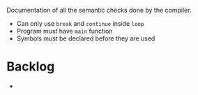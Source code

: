 Documentation of all the semantic checks done by the compiler.

- Can only use `break` and `continue` inside `loop`
- Program must have `main` function
- Symbols must be declared before they are used


# Backlog
- 
